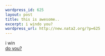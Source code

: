 ```yaml
--- 
wordpress_id: 625
layout: post
title: this is awesome..
excerpt: i windo you?
wordpress_url: http://new.nata2.org/?p=625
---
```

i win<br/><a href="http://sports.espn.go.com/chat/sportsnation/quiz?event_id=418">do you?</a>
